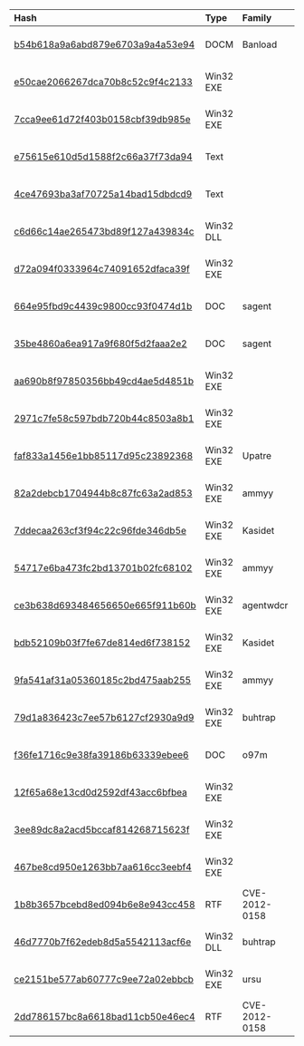 |Hash|Type|Family|First_Seen|Name|
|:--|:--|:--|:--|:--|
|[b54b618a9a6abd879e6703a9a4a53e94](https://www.virustotal.com/gui/file/b54b618a9a6abd879e6703a9a4a53e94)|DOCM|Banload|2019-06-03 08:43:41|6e820b5732cd8bb95546cf39aeb6babe90cf4cc7dde675b718710babcf1740b5.bin|
|[e50cae2066267dca70b8c52c9f4c2133](https://www.virustotal.com/gui/file/e50cae2066267dca70b8c52c9f4c2133)|Win32 EXE||2019-02-20 18:44:08|download01991.exe|
|[7cca9ee61d72f403b0158cbf39db985e](https://www.virustotal.com/gui/file/7cca9ee61d72f403b0158cbf39db985e)|Win32 EXE||2019-02-19 07:33:38|<LS_APPDATA>\tempnpb33.exe|
|[e75615e610d5d1588f2c66a37f73da94](https://www.virustotal.com/gui/file/e75615e610d5d1588f2c66a37f73da94)|Text||2019-02-13 16:27:26|myvtfile.exe|
|[4ce47693ba3af70725a14bad15dbdcd9](https://www.virustotal.com/gui/file/4ce47693ba3af70725a14bad15dbdcd9)|Text||2019-02-13 07:38:05|cd0892b7b36b2d943f472642190d00f11ee00591737bac40ab0da4a0af180238.bin|
|[c6d66c14ae265473bd89f127a439834c](https://www.virustotal.com/gui/file/c6d66c14ae265473bd89f127a439834c)|Win32 DLL||2019-02-12 19:22:28|%APPDATA%\yandex\punto switcher\user data\winmm.dll|
|[d72a094f0333964c74091652dfaca39f](https://www.virustotal.com/gui/file/d72a094f0333964c74091652dfaca39f)|Win32 EXE||2019-02-12 17:01:21|77.tmp|
|[664e95fbd9c4439c9800cc93f0474d1b](https://www.virustotal.com/gui/file/664e95fbd9c4439c9800cc93f0474d1b)|DOC|sagent|2019-02-12 08:11:30|7cef4b46501f605030427c3f0c6db5e190af8ea757d75533f900aada952da0a0.bin|
|[35be4860a6ea917a9f680f5d2faaa2e2](https://www.virustotal.com/gui/file/35be4860a6ea917a9f680f5d2faaa2e2)|DOC|sagent|2019-02-12 07:38:32|71d8407e948e2c2a14725196ed1786697e86bbc0cd7f71fd9d35cb13df3b28fd.bin|
|[aa690b8f97850356bb49cd4ae5d4851b](https://www.virustotal.com/gui/file/aa690b8f97850356bb49cd4ae5d4851b)|Win32 EXE||2019-01-23 08:15:38|myfile.exe|
|[2971c7fe58c597bdb720b44c8503a8b1](https://www.virustotal.com/gui/file/2971c7fe58c597bdb720b44c8503a8b1)|Win32 EXE||2018-12-19 15:51:06|tmp478D.tmp.exe|
|[faf833a1456e1bb85117d95c23892368](https://www.virustotal.com/gui/file/faf833a1456e1bb85117d95c23892368)|Win32 EXE|Upatre|2018-12-19 06:59:59|Акты сверки декабрь.exe|
|[82a2debcb1704944b8c87fc63a2ad853](https://www.virustotal.com/gui/file/82a2debcb1704944b8c87fc63a2ad853)|Win32 EXE|ammyy|2018-06-13 13:24:07|FZrgcj17Y5Fh1g8y0i|
|[7ddecaa263cf3f94c22c96fde346db5e](https://www.virustotal.com/gui/file/7ddecaa263cf3f94c22c96fde346db5e)|Win32 EXE|Kasidet|2018-06-13 12:56:21|%APPDATA%\dd8327bc-98b3-17a2-8a61-4c3b5e25409f\72c9b655-299a-741d-43c6-6de8275af19c.exe|
|[54717e6ba473fc2bd13701b02fc68102](https://www.virustotal.com/gui/file/54717e6ba473fc2bd13701b02fc68102)|Win32 EXE|ammyy|2018-06-13 08:37:05|AA_v3 (1).exe|
|[ce3b638d693484656650e665f911b60b](https://www.virustotal.com/gui/file/ce3b638d693484656650e665f911b60b)|Win32 EXE|agentwdcr|2018-06-13 08:12:46|Ammyy_Service.exe|
|[bdb52109b03f7fe67de814ed6f738152](https://www.virustotal.com/gui/file/bdb52109b03f7fe67de814ed6f738152)|Win32 EXE|Kasidet|2018-06-13 04:56:59|b|
|[9fa541af31a05360185c2bd475aab255](https://www.virustotal.com/gui/file/9fa541af31a05360185c2bd475aab255)|Win32 EXE|ammyy|2018-06-13 04:51:44|AA_v3.exe|
|[79d1a836423c7ee57b6127cf2930a9d9](https://www.virustotal.com/gui/file/79d1a836423c7ee57b6127cf2930a9d9)|Win32 EXE|buhtrap|2018-06-02 07:02:07|grabber.exe|
|[f36fe1716c9e38fa39186b63339ebee6](https://www.virustotal.com/gui/file/f36fe1716c9e38fa39186b63339ebee6)|DOC|o97m|2018-06-02 03:50:47|Project documents check list.doc|
|[12f65a68e13cd0d2592df43acc6bfbea](https://www.virustotal.com/gui/file/12f65a68e13cd0d2592df43acc6bfbea)|Win32 EXE||2015-12-15 08:54:30|Document.com|
|[3ee89dc8a2acd5bccaf814268715623f](https://www.virustotal.com/gui/file/3ee89dc8a2acd5bccaf814268715623f)|Win32 EXE||2014-11-21 05:38:51|6ced8d9045234155f6c549ebe7bddf9d41f6043e61c6a467ff5190e50ab68ada.bin|
|[467be8cd950e1263bb7aa616cc3eebf4](https://www.virustotal.com/gui/file/467be8cd950e1263bb7aa616cc3eebf4)|Win32 EXE||2014-11-21 05:36:16|8758c283fd27c2fc21a23867a0b2aa3f48abc74583619d9e3c0ec9e483861b87.bin|
|[1b8b3657bcebd8ed094b6e8e943cc458](https://www.virustotal.com/gui/file/1b8b3657bcebd8ed094b6e8e943cc458)|RTF|CVE-2012-0158|2014-11-21 02:35:37|ff5f695944b1b743c88745d642b04f04dd47bfd19e1c496024f5439f9d0cc87a.bin|
|[46d7770b7f62edeb8d5a5542113acf6e](https://www.virustotal.com/gui/file/46d7770b7f62edeb8d5a5542113acf6e)|Win32 DLL|buhtrap|2014-11-21 00:29:27|a0e98c0c3489ef4e752b527d2722e79c51ee55674801ed9bc1ccb905b95456c2.bin|
|[ce2151be577ab60777c9ee72a02ebbcb](https://www.virustotal.com/gui/file/ce2151be577ab60777c9ee72a02ebbcb)|Win32 EXE|ursu|2014-10-21 03:44:11|myfile.exe|
|[2dd786157bc8a6618bad11cb50e46ec4](https://www.virustotal.com/gui/file/2dd786157bc8a6618bad11cb50e46ec4)|RTF|CVE-2012-0158|2014-10-20 11:02:31|3163bee22a087279fe9b53bd1b74651ec3a1c1508f7cee137e6f9992cdcb683f.bin|
